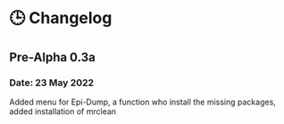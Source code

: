 # 🕒 Changelog

## Pre-Alpha 0.3a
### Date: 23 May 2022
Added menu for Epi-Dump, a function who install the missing packages, added installation of mrclean
